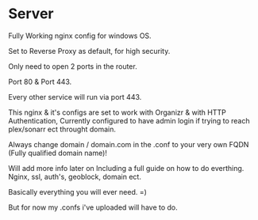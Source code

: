 # Server
Fully Working nginx config for windows OS.

Set to Reverse Proxy as default, for high security.

Only need to open 2 ports in the router.

Port 80 & Port 443.

Every other service will run via port 443.

This nginx & it's configs are set to work with Organizr & with HTTP Authentication, Currently configured to have admin login if trying to reach plex/sonarr ect throught domain.

Always change domain / domain.com in the .conf to your very own FQDN (Fully qualified domain name)!

Will add more info later on Including a full guide on how to do everthing. Nginx, ssl, auth's, geoblock, domain ect.

Basically everything you will ever need. =)

But for now my .confs i've uploaded will have to do.
